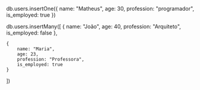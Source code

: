 <!-- Insere dados e cria uma nova collection se ela não existir. Se usa um documento (objeto) por vez. -->
db.users.insertOne({
    name: "Matheus",
    age: 30,
    profession: "programador",
    is_employed: true
})

<!-- Insere múltiplos dados. Se usa um array de objetos (documentos). -->
db.users.insertMany([
    {
        name: "João",
        age: 40,
        profession: "Arquiteto",
        is_employed: false
    },

    {
        name: "Maria",
        age: 23,
        profession: "Professora",
        is_employed: true
    }
])